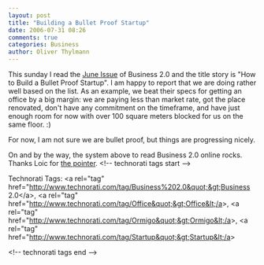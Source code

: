 ```yaml
---
layout: post
title: "Building a Bullet Proof Startup"
date: 2006-07-31 08:26
comments: true
categories: Business
author: Oliver Thylmann
---
```






This sunday I read the [June Issue](http://mag1.olivesoftware.com/am/welcome/BSN/BSN-2006-06.asp) of Business 2.0 and the title story is &quot;How to Build a Bullet Proof Startup&quot;. I am happy to report that we are doing rather well based on the list. As an example, we beat their specs for getting an office by a big margin: we are paying less than market rate, got the place renovated, don't have any commitment on the timeframe, and have just enough room for now with over 100 square meters blocked for us on the same floor. :)

For now, I am not sure we are bullet proof, but things are progressing nicely.

On and by the way, the system above to read Business 2.0 online rocks. Thanks Loic for [the pointer](http://www.loiclemeur.com/english/2006/07/web2_european_s.html).
&lt;!-- technorati tags start --&gt;

Technorati Tags: &lt;a rel=&quot;tag&quot; href=&quot;http://www.technorati.com/tag/Business%202.0&quot;&gt;Business 2.0&lt;/a&gt;, &lt;a rel=&quot;tag&quot; href=&quot;http://www.technorati.com/tag/Office&quot;&gt;Office&lt;/a&gt;, &lt;a rel=&quot;tag&quot; href=&quot;http://www.technorati.com/tag/Ormigo&quot;&gt;Ormigo&lt;/a&gt;, &lt;a rel=&quot;tag&quot; href=&quot;http://www.technorati.com/tag/Startup&quot;&gt;Startup&lt;/a&gt;

&lt;!-- technorati tags end --&gt;


